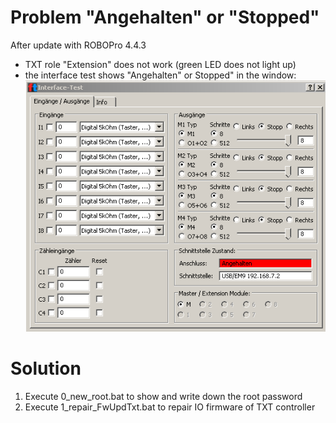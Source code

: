 # Problem "Angehalten" or "Stopped"
After update with ROBOPro 4.4.3
- TXT role "Extension" does not work (green LED does not light up)
- the interface test shows "Angehalten" or Stopped" in the window:
![interfacetest](interfacetest.PNG)

# Solution
1. Execute 0_new_root.bat to show and write down the root password
2. Execute 1_repair_FwUpdTxt.bat to repair IO firmware of TXT controller
